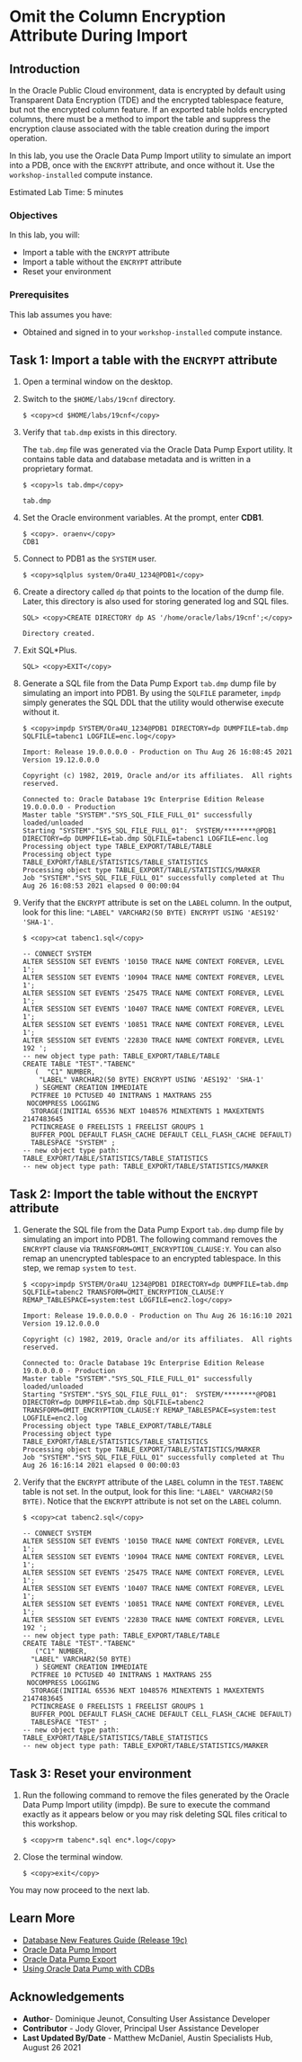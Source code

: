 
# Omit the Column Encryption Attribute During Import

## Introduction
In the Oracle Public Cloud environment, data is encrypted by default using Transparent Data Encryption (TDE) and the encrypted tablespace feature, but not the encrypted column feature. If an exported table holds encrypted columns, there must be a method to import the table and suppress the encryption clause associated with the table creation during the import operation.

In this lab, you use the Oracle Data Pump Import utility to simulate an import into a PDB, once with the `ENCRYPT` attribute, and once without it. Use the `workshop-installed` compute instance.

Estimated Lab Time: 5 minutes

### Objectives

In this lab, you will:

- Import a table with the `ENCRYPT` attribute
- Import a table without the `ENCRYPT` attribute
- Reset your environment

### Prerequisites

This lab assumes you have:
- Obtained and signed in to your `workshop-installed` compute instance.

## Task 1: Import a table with the `ENCRYPT` attribute

1. Open a terminal window on the desktop.

2. Switch to the `$HOME/labs/19cnf` directory.

    ```
    $ <copy>cd $HOME/labs/19cnf</copy>
    ```

3. Verify that `tab.dmp` exists in this directory.

    The `tab.dmp` file was generated via the Oracle Data Pump Export utility. It contains table data and database metadata and is written in a proprietary format.

    ```                
    $ <copy>ls tab.dmp</copy>

    tab.dmp
    ```

4. Set the Oracle environment variables. At the prompt, enter **CDB1**.

    ```
    $ <copy>. oraenv</copy>
    CDB1
    ```


5. Connect to PDB1 as the `SYSTEM` user.

    ```
    $ <copy>sqlplus system/Ora4U_1234@PDB1</copy>
    ```

6. Create a directory called `dp` that points to the location of the dump file. Later, this directory is also used for storing generated log and SQL files.

    ```
    SQL> <copy>CREATE DIRECTORY dp AS '/home/oracle/labs/19cnf';</copy>

    Directory created.
    ```

7. Exit SQL*Plus.

    ```
    SQL> <copy>EXIT</copy>
    ```

8. Generate a SQL file from the Data Pump Export `tab.dmp` dump file by simulating an import into PDB1. By using the `SQLFILE` parameter, `impdp` simply generates the SQL DDL that the utility would otherwise execute without it.

    ```
    $ <copy>impdp SYSTEM/Ora4U_1234@PDB1 DIRECTORY=dp DUMPFILE=tab.dmp SQLFILE=tabenc1 LOGFILE=enc.log</copy>

    Import: Release 19.0.0.0.0 - Production on Thu Aug 26 16:08:45 2021
    Version 19.12.0.0.0

    Copyright (c) 1982, 2019, Oracle and/or its affiliates.  All rights reserved.

    Connected to: Oracle Database 19c Enterprise Edition Release 19.0.0.0.0 - Production
    Master table "SYSTEM"."SYS_SQL_FILE_FULL_01" successfully loaded/unloaded
    Starting "SYSTEM"."SYS_SQL_FILE_FULL_01":  SYSTEM/********@PDB1 DIRECTORY=dp DUMPFILE=tab.dmp SQLFILE=tabenc1 LOGFILE=enc.log
    Processing object type TABLE_EXPORT/TABLE/TABLE
    Processing object type TABLE_EXPORT/TABLE/STATISTICS/TABLE_STATISTICS
    Processing object type TABLE_EXPORT/TABLE/STATISTICS/MARKER
    Job "SYSTEM"."SYS_SQL_FILE_FULL_01" successfully completed at Thu Aug 26 16:08:53 2021 elapsed 0 00:00:04
    ```

9.  Verify that the `ENCRYPT` attribute is set on the `LABEL` column. In the output, look for this line: `"LABEL" VARCHAR2(50 BYTE) ENCRYPT USING 'AES192' 'SHA-1'`.

    ```
    $ <copy>cat tabenc1.sql</copy>

    -- CONNECT SYSTEM
    ALTER SESSION SET EVENTS '10150 TRACE NAME CONTEXT FOREVER, LEVEL 1';
    ALTER SESSION SET EVENTS '10904 TRACE NAME CONTEXT FOREVER, LEVEL 1';
    ALTER SESSION SET EVENTS '25475 TRACE NAME CONTEXT FOREVER, LEVEL 1';
    ALTER SESSION SET EVENTS '10407 TRACE NAME CONTEXT FOREVER, LEVEL 1';
    ALTER SESSION SET EVENTS '10851 TRACE NAME CONTEXT FOREVER, LEVEL 1';
    ALTER SESSION SET EVENTS '22830 TRACE NAME CONTEXT FOREVER, LEVEL 192 ';
    -- new object type path: TABLE_EXPORT/TABLE/TABLE
    CREATE TABLE "TEST"."TABENC"
       (  "C1" NUMBER,
	    "LABEL" VARCHAR2(50 BYTE) ENCRYPT USING 'AES192' 'SHA-1'
       ) SEGMENT CREATION IMMEDIATE
      PCTFREE 10 PCTUSED 40 INITRANS 1 MAXTRANS 255
     NOCOMPRESS LOGGING
      STORAGE(INITIAL 65536 NEXT 1048576 MINEXTENTS 1 MAXEXTENTS 2147483645
      PCTINCREASE 0 FREELISTS 1 FREELIST GROUPS 1
      BUFFER_POOL DEFAULT FLASH_CACHE DEFAULT CELL_FLASH_CACHE DEFAULT)
      TABLESPACE "SYSTEM" ;
    -- new object type path: TABLE_EXPORT/TABLE/STATISTICS/TABLE_STATISTICS
    -- new object type path: TABLE_EXPORT/TABLE/STATISTICS/MARKER
    ```

## Task 2: Import the table without the `ENCRYPT` attribute

1. Generate the SQL file from the Data Pump Export `tab.dmp` dump file by simulating an import into PDB1. The following command removes the `ENCRYPT` clause via `TRANSFORM=OMIT_ENCRYPTION_CLAUSE:Y`. You can also remap an unencrypted tablespace to an encrypted tablespace. In this step, we remap `system` to `test`.

    ```
    $ <copy>impdp SYSTEM/Ora4U_1234@PDB1 DIRECTORY=dp DUMPFILE=tab.dmp SQLFILE=tabenc2 TRANSFORM=OMIT_ENCRYPTION_CLAUSE:Y REMAP_TABLESPACE=system:test LOGFILE=enc2.log</copy>

    Import: Release 19.0.0.0.0 - Production on Thu Aug 26 16:16:10 2021
    Version 19.12.0.0.0

    Copyright (c) 1982, 2019, Oracle and/or its affiliates.  All rights reserved.

    Connected to: Oracle Database 19c Enterprise Edition Release 19.0.0.0.0 - Production
    Master table "SYSTEM"."SYS_SQL_FILE_FULL_01" successfully loaded/unloaded
    Starting "SYSTEM"."SYS_SQL_FILE_FULL_01":  SYSTEM/********@PDB1 DIRECTORY=dp DUMPFILE=tab.dmp SQLFILE=tabenc2 TRANSFORM=OMIT_ENCRYPTION_CLAUSE:Y REMAP_TABLESPACE=system:test LOGFILE=enc2.log
    Processing object type TABLE_EXPORT/TABLE/TABLE
    Processing object type TABLE_EXPORT/TABLE/STATISTICS/TABLE_STATISTICS
    Processing object type TABLE_EXPORT/TABLE/STATISTICS/MARKER
    Job "SYSTEM"."SYS_SQL_FILE_FULL_01" successfully completed at Thu Aug 26 16:16:14 2021 elapsed 0 00:00:03
    ```

2. Verify that the `ENCRYPT` attribute of the `LABEL` column in the `TEST.TABENC` table is not set. In the output, look for this line: `"LABEL" VARCHAR2(50 BYTE)`. Notice that the `ENCRYPT` attribute is not set on the `LABEL` column.

    ```
    $ <copy>cat tabenc2.sql</copy>

    -- CONNECT SYSTEM
    ALTER SESSION SET EVENTS '10150 TRACE NAME CONTEXT FOREVER, LEVEL 1';
    ALTER SESSION SET EVENTS '10904 TRACE NAME CONTEXT FOREVER, LEVEL 1';
    ALTER SESSION SET EVENTS '25475 TRACE NAME CONTEXT FOREVER, LEVEL 1';
    ALTER SESSION SET EVENTS '10407 TRACE NAME CONTEXT FOREVER, LEVEL 1';
    ALTER SESSION SET EVENTS '10851 TRACE NAME CONTEXT FOREVER, LEVEL 1';
    ALTER SESSION SET EVENTS '22830 TRACE NAME CONTEXT FOREVER, LEVEL 192 ';
    -- new object type path: TABLE_EXPORT/TABLE/TABLE
    CREATE TABLE "TEST"."TABENC"
       ("C1" NUMBER,
      "LABEL" VARCHAR2(50 BYTE)
       ) SEGMENT CREATION IMMEDIATE
      PCTFREE 10 PCTUSED 40 INITRANS 1 MAXTRANS 255
     NOCOMPRESS LOGGING
      STORAGE(INITIAL 65536 NEXT 1048576 MINEXTENTS 1 MAXEXTENTS 2147483645
      PCTINCREASE 0 FREELISTS 1 FREELIST GROUPS 1
      BUFFER_POOL DEFAULT FLASH_CACHE DEFAULT CELL_FLASH_CACHE DEFAULT)
      TABLESPACE "TEST" ;
    -- new object type path: TABLE_EXPORT/TABLE/STATISTICS/TABLE_STATISTICS
    -- new object type path: TABLE_EXPORT/TABLE/STATISTICS/MARKER
    ```

## Task 3: Reset your environment

1. Run the following  command to remove the files generated by the Oracle Data Pump Import utility (impdp). Be sure to execute the command exactly as it appears below or you may risk deleting SQL files critical to this workshop.

    ```
    $ <copy>rm tabenc*.sql enc*.log</copy>
    ```

2. Close the terminal window.

    ```
    $ <copy>exit</copy>
    ```

You may now proceed to the next lab.

## Learn More

- [Database New Features Guide (Release 19c)](https://docs.oracle.com/en/database/oracle/oracle-database/19/newft/preface.html#GUID-E012DF0F-432D-4C03-A4C8-55420CB185F3)
- [Oracle Data Pump Import](https://docs.oracle.com/en/database/oracle/oracle-database/19/sutil/datapump-import-utility.html#GUID-D11E340E-14C6-43B8-AB09-6335F0C1F71B)
- [Oracle Data Pump Export](https://docs.oracle.com/en/database/oracle/oracle-database/19/sutil/oracle-data-pump-export-utility.html#GUID-5F7380CE-A619-4042-8D13-1F7DDE429991)
- [Using Oracle Data Pump with CDBs](https://docs.oracle.com/en/database/oracle/oracle-database/19/sutil/oracle-data-pump-overview.html#GUID-BD76463C-0867-477E-983F-4329610EC458)

## Acknowledgements

- **Author**- Dominique Jeunot, Consulting User Assistance Developer
- **Contributor** - Jody Glover, Principal User Assistance Developer
- **Last Updated By/Date** - Matthew McDaniel, Austin Specialists Hub, August 26 2021
